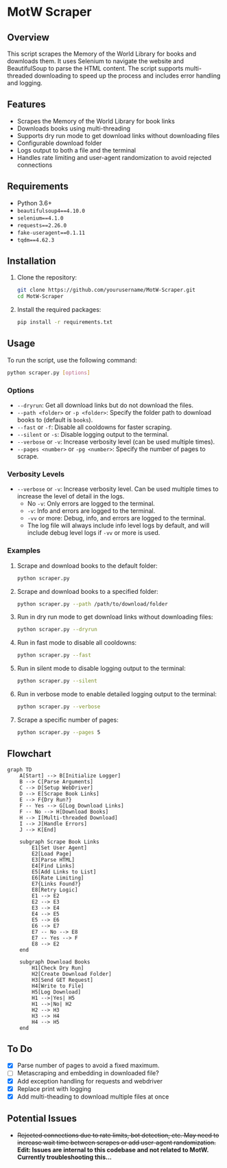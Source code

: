 # MotW Scraper

## Overview

This script scrapes the Memory of the World Library for books and downloads them. It uses Selenium to navigate the website and BeautifulSoup to parse the HTML content. The script supports multi-threaded downloading to speed up the process and includes error handling and logging.

## Features

- Scrapes the Memory of the World Library for book links
- Downloads books using multi-threading
- Supports dry run mode to get download links without downloading files
- Configurable download folder
- Logs output to both a file and the terminal
- Handles rate limiting and user-agent randomization to avoid rejected connections

## Requirements

- Python 3.6+
- `beautifulsoup4==4.10.0`
- `selenium==4.1.0`
- `requests==2.26.0`
- `fake-useragent==0.1.11`
- `tqdm==4.62.3`

## Installation

1. Clone the repository:

    ```sh
    git clone https://github.com/yourusername/MotW-Scraper.git
    cd MotW-Scraper
    ```

2. Install the required packages:

    ```sh
    pip install -r requirements.txt
    ```

## Usage

To run the script, use the following command:

```sh
python scraper.py [options]
```

### Options

- `--dryrun`: Get all download links but do not download the files.
- `--path <folder>` or `-p <folder>`: Specify the folder path to download books to (default is `books`).
- `--fast` or `-f`: Disable all cooldowns for faster scraping.
- `--silent` or `-s`: Disable logging output to the terminal.
- `--verbose` or `-v`: Increase verbosity level (can be used multiple times).
- `--pages <number>` or `-pg <number>`: Specify the number of pages to scrape.

### Verbosity Levels

- `--verbose` or `-v`: Increase verbosity level. Can be used multiple times to increase the level of detail in the logs.
  - No `-v`: Only errors are logged to the terminal.
  - `-v`: Info and errors are logged to the terminal.
  - `-vv` or more: Debug, info, and errors are logged to the terminal.
  - The log file will always include info level logs by default, and will include debug level logs if `-vv` or more is used.

### Examples

1. Scrape and download books to the default folder:

    ```sh
    python scraper.py
    ```

2. Scrape and download books to a specified folder:

    ```sh
    python scraper.py --path /path/to/download/folder
    ```

3. Run in dry run mode to get download links without downloading files:

    ```sh
    python scraper.py --dryrun
    ```

4. Run in fast mode to disable all cooldowns:

    ```sh
    python scraper.py --fast
    ```

5. Run in silent mode to disable logging output to the terminal:

    ```sh
    python scraper.py --silent
    ```

6. Run in verbose mode to enable detailed logging output to the terminal:

    ```sh
    python scraper.py --verbose
    ```

7. Scrape a specific number of pages:

    ```sh
    python scraper.py --pages 5
    ```

## Flowchart

```mermaid
graph TD
    A[Start] --> B[Initialize Logger]
    B --> C[Parse Arguments]
    C --> D[Setup WebDriver]
    D --> E[Scrape Book Links]
    E --> F{Dry Run?}
    F -- Yes --> G[Log Download Links]
    F -- No --> H[Download Books]
    H --> I[Multi-threaded Download]
    I --> J[Handle Errors]
    J --> K[End]

    subgraph Scrape Book Links
        E1[Set User Agent]
        E2[Load Page]
        E3[Parse HTML]
        E4[Find Links]
        E5[Add Links to List]
        E6[Rate Limiting]
        E7{Links Found?}
        E8[Retry Logic]
        E1 --> E2
        E2 --> E3
        E3 --> E4
        E4 --> E5
        E5 --> E6
        E6 --> E7
        E7 -- No --> E8
        E7 -- Yes --> F
        E8 --> E2
    end

    subgraph Download Books
        H1[Check Dry Run]
        H2[Create Download Folder]
        H3[Send GET Request]
        H4[Write to File]
        H5[Log Download]
        H1 -->|Yes| H5
        H1 -->|No| H2
        H2 --> H3
        H3 --> H4
        H4 --> H5
    end
```

## To Do

- [X] Parse number of pages to avoid a fixed maximum.
- [ ] Metascraping and embedding in downloaded file?
- [X] Add exception handling for requests and webdriver
- [X] Replace print with logging
- [X] Add multi-theading to download multiple files at once

## Potential Issues

- ~~Rejected connections due to rate limits, bot detection, etc. May need to increase wait time between scrapes or add user-agent randomization.~~
**Edit: Issues are internal to this codebase and not related to MotW. Currently troubleshooting this...**
